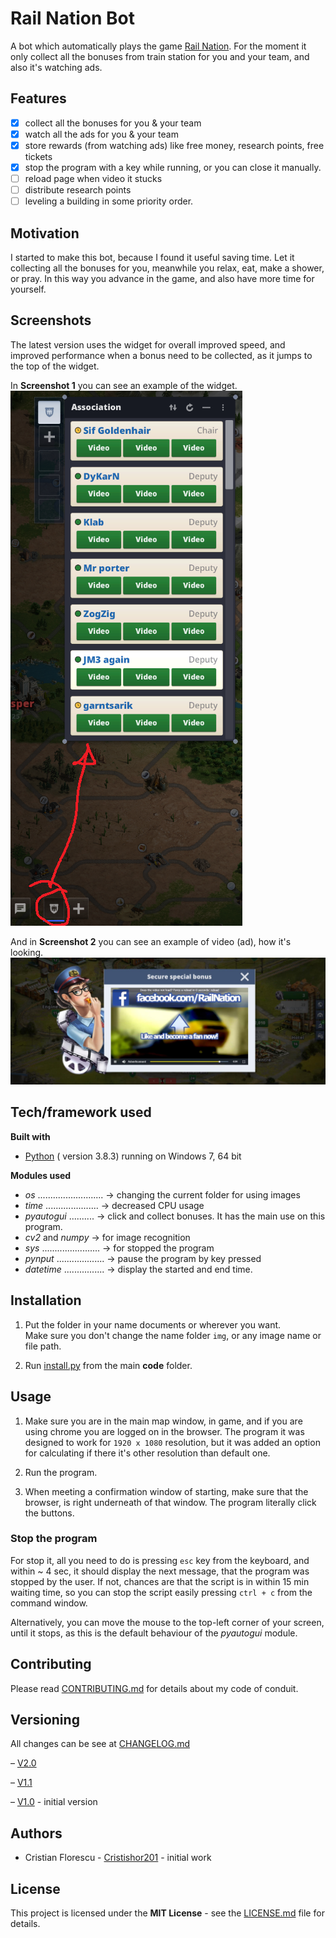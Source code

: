 Rail Nation Bot
===

A bot which automatically plays the game [Rail Nation](https://www.rail-nation.com). For the moment it only collect all the bonuses from train station for you and your team, and also it's watching ads.

## Features

  - [x] collect all the bonuses for you & your team
  - [x] watch all the ads for you & your team
  - [x] store rewards (from watching ads) like free money, research points, free tickets
  - [x] stop the program with a key while running, or you can close it manually.
  - [ ] reload page when video it stucks
  - [ ] distribute research points
  - [ ] leveling a building in some priority order.

## Motivation

I started to make this bot, because I found it useful saving time. Let it collecting all the bonuses for you, meanwhile you relax, eat, make a shower, or pray.
In this way you advance in the game, and also have more time for yourself.

## Screenshots

The latest version uses the widget for overall improved speed, and improved performance when a bonus need to be collected, as it jumps to the top of the widget.

In **Screenshot 1** you can see an example of the widget.
![image](Screenshoot1.png "Screenshoot 1")

And in **Screenshot 2** you can see an example of video (ad), how it's looking.
![image](Screenshoot2.JPG "Screenshoot 2")

## Tech/framework used

**Built with**

   * [Python](https://docs.python.org/3/) ( version 3.8.3) running on Windows 7, 64 bit

**Modules used**
   * *os* .......................... -> changing the current folder for using images
   * *time* ..................... -> decreased CPU usage
   * *pyautogui* .......... -> click and collect bonuses. It has the main use on this program.
   * *cv2* and *numpy* -> for image recognition
   * *sys* ....................... -> for stopped the program
   * *pynput* ................... -> pause the program by key pressed
   * *datetime* ................ -> display the started and end time.

## Installation

   1. Put the folder in your name documents or wherever you want.  
Make sure you don't change the name folder `img`, or any image name or file path.

   2. Run [install.py]("code/install.py") from the main **code** folder.

## Usage

1. Make sure you are in the main map window, in game, and if you are using chrome you are logged on in the browser. The program it was designed to work for `1920 x 1080` resolution, but it was added an option for calculating if there it's other resolution than default one.

2. Run the program.

3. When meeting a confirmation window of starting, make sure that the browser, is right underneath of that window. The program literally click the buttons.

### Stop the program

For stop it, all you need to do is pressing `esc` key from the keyboard, and within ~ 4 sec, it should display the next message, that the program was stopped by the user. If not, chances are that the script is in within 15 min waiting time, so you can stop the script easily pressing `ctrl + c` from the command window.

Alternatively, you can move the mouse to the top-left corner of your screen, until it stops, as this is the default behaviour of the *pyautogui* module.

## Contributing

Please read [CONTRIBUTING.md](CONTRIBUTING.md) for details about my code of conduit.

## Versioning
All changes can be see at [CHANGELOG.md](CHANGELOG.md)

&ndash; [V2.0](https://github.com/Cristishor201/RailNationBot/releases/tag/V2.0)

&ndash; [V1.1](https://github.com/Cristishor201/RailNationBot/releases/tag/V1.1)

&ndash; [V1.0](https://github.com/Cristishor201/RailNationBot/releases/tag/V1.0) - initial version

## Authors

  * Cristian Florescu  - [Cristishor201](https://github.com/Cristishor201) - initial work

## License

This project is licensed under the **MIT License** - see the [LICENSE.md](LICENSE) file for details.